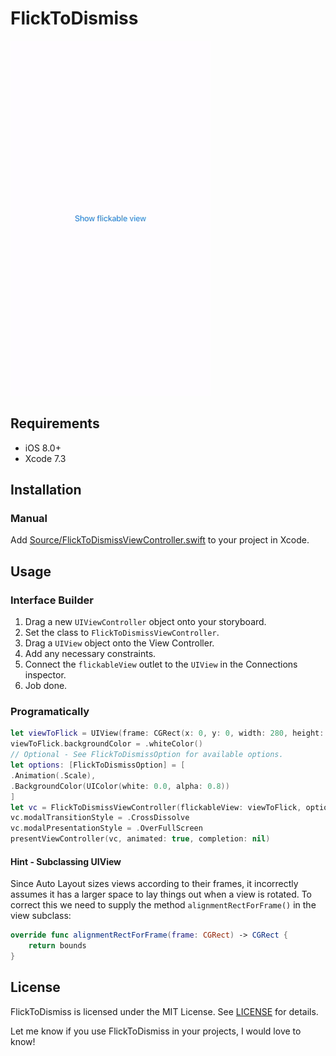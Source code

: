 # FlickToDismiss

![FlickToDismiss hero image](FlickToDismiss.gif)

## Requirements

- iOS 8.0+
- Xcode 7.3

## Installation

### Manual

Add [Source/FlickToDismissViewController.swift]() to your project in Xcode.

## Usage

### Interface Builder

1. Drag a new `UIViewController` object onto your storyboard.
2. Set the class to `FlickToDismissViewController`.
3. Drag a `UIView` object onto the View Controller.
4. Add any necessary constraints.
5. Connect the `flickableView` outlet to the `UIView` in the Connections inspector.
6. Job done.

### Programatically

```swift
let viewToFlick = UIView(frame: CGRect(x: 0, y: 0, width: 280, height: 300))
viewToFlick.backgroundColor = .whiteColor()
// Optional - See FlickToDismissOption for available options.
let options: [FlickToDismissOption] = [
.Animation(.Scale),
.BackgroundColor(UIColor(white: 0.0, alpha: 0.8))
]
let vc = FlickToDismissViewController(flickableView: viewToFlick, options: options)
vc.modalTransitionStyle = .CrossDissolve
vc.modalPresentationStyle = .OverFullScreen
presentViewController(vc, animated: true, completion: nil)
```

#### Hint - Subclassing UIView

Since Auto Layout sizes views according to their frames, it incorrectly assumes it has a larger space to lay things out when a view is rotated. To correct this we need to supply the method `alignmentRectForFrame()` in the view subclass:
```swift
override func alignmentRectForFrame(frame: CGRect) -> CGRect {
    return bounds
}
```

## License

FlickToDismiss is licensed under the MIT License. See [LICENSE](LICENSE) for details.

Let me know if you use FlickToDismiss in your projects, I would love to know!